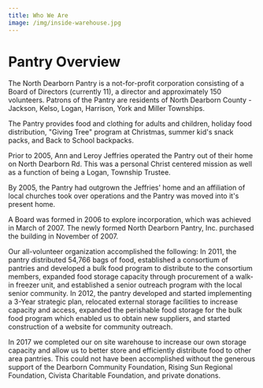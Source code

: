 ```yaml
---
title: Who We Are
image: /img/inside-warehouse.jpg
---
```

# Pantry Overview

The North Dearborn Pantry is a not-for-profit corporation consisting of a Board of Directors (currently 11), a director and approximately 150 volunteers. Patrons of the Pantry are residents of North Dearborn County - Jackson, Kelso, Logan, Harrison, York and Miller Townships.

The Pantry provides food and clothing for adults and children, holiday food distribution, "Giving Tree" program at Christmas, summer kid's snack packs, and Back to School backpacks.

Prior to 2005, Ann and Leroy Jeffries operated the Pantry out of their home on North Dearborn Rd. This was a personal Christ centered mission as well as a function of being a Logan,  Township Trustee.

By 2005, the Pantry had outgrown the Jeffries' home and an affiliation of local churches took over operations and the Pantry was moved into it's present home.

A Board was formed in 2006 to explore incorporation, which was achieved in March of 2007. The newly formed North Dearborn Pantry, Inc. purchased the building in November of 2007.

Our all-volunteer organization accomplished the following: In 2011, the pantry distributed 54,766 bags of food, established a consortium of pantries and developed a bulk food program to distribute to the consortium members, expanded food storage capacity through procurement of a walk-in freezer unit, and established a senior outreach program with the local senior community. In 2012, the pantry developed and started implementing a 3-Year strategic plan, relocated external storage facilities to increase capacity and access, expanded the perishable food storage for the bulk food program which enabled us to obtain new suppliers, and started construction of a website for community outreach.

In 2017 we completed our on site warehouse to increase our own storage capacity and allow us to better store and efficiently distribute food to other area pantries. This could not have been accomplished without the generous support of the Dearborn Community Foundation, Rising Sun Regional Foundation, Civista Charitable Foundation, and private donations.
